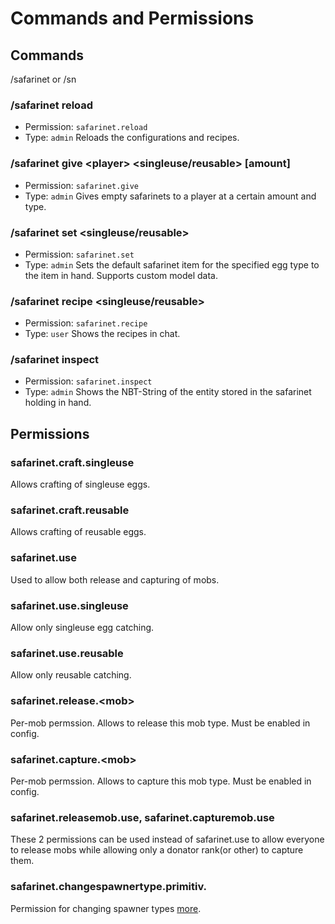 # Commands and Permissions

## Commands

/safarinet or /sn

### /safarinet reload
- Permission: `safarinet.reload`
- Type: `admin`
Reloads the configurations and recipes.

### /safarinet give \<player\> \<singleuse/reusable\> [amount]
- Permission: `safarinet.give`
- Type: `admin`
Gives empty safarinets to a player at a certain amount and type.

### /safarinet set \<singleuse/reusable\>
- Permission: `safarinet.set`
- Type: `admin`
Sets the default safarinet item for the specified egg type to the item in hand. Supports custom model data.

### /safarinet recipe \<singleuse/reusable\>
- Permission: `safarinet.recipe`
- Type: `user`
Shows the recipes in chat.


### /safarinet inspect
- Permission: `safarinet.inspect`
- Type: `admin`
Shows the NBT-String of the entity stored in the safarinet holding in hand.

## Permissions

### safarinet.craft.singleuse
Allows crafting of singleuse eggs.

### safarinet.craft.reusable
Allows crafting of reusable eggs.

### safarinet.use
Used to allow both release and capturing of mobs.

### safarinet.use.singleuse
Allow only singleuse egg catching.

### safarinet.use.reusable
Allow only reusable catching.

### safarinet.release.\<mob\>
Per-mob permssion. Allows to release this mob type. Must be enabled in config.

### safarinet.capture.\<mob\>
Per-mob permssion. Allows to capture this mob type. Must be enabled in config.

### safarinet.releasemob.use, safarinet.capturemob.use
These 2 permissions can be used instead of safarinet.use to allow everyone to release mobs while allowing only a donator rank(or other) to capture them.

### safarinet.changespawnertype.primitiv.<entity-type>
Permission for changing spawner types [more](usage.html#change-spawner-types).
